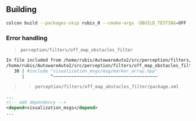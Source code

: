 ## Building

```bash
colcon build --packages-skip rubis_0 --cmake-args -DBUILD_TESTING=OFF -DCMAKE_CXX_FLAGS="-Wno-error=old-style-cast " -Dtf2_INCLUDE_DIRS="/home/rubis/ros2_foxy/install/tf2_sensor_msgs/include/;/opt/ros/foxy/include/"
```

### Error handling
> `perception/filters/off_map_obstacles_filter`

```bash
In file included from /home/rubis/AutowareAuto2/src/perception/filters/off_map_obstacles_filter/src/off_map_obstacles_filter.cpp:15:
/home/rubis/AutowareAuto2/src/perception/filters/off_map_obstacles_filter/include/off_map_obstacles_filter/off_map_obstacles_filter.hpp:30:10: fatal error: visualization_msgs/msg/marker_array.hpp: No such file or directory
   30 | #include "visualization_msgs/msg/marker_array.hpp"
      |          ^~~~~~~~~~~~~~~~~~~~~~~~~~~~~~~~~~~~~~~~~
```

>> `perception/filters/off_map_obstacles_filter/package.xml`

```xml
...
<!-- add dependency -->
<depend>visualization_msgs</depend>
...
```

